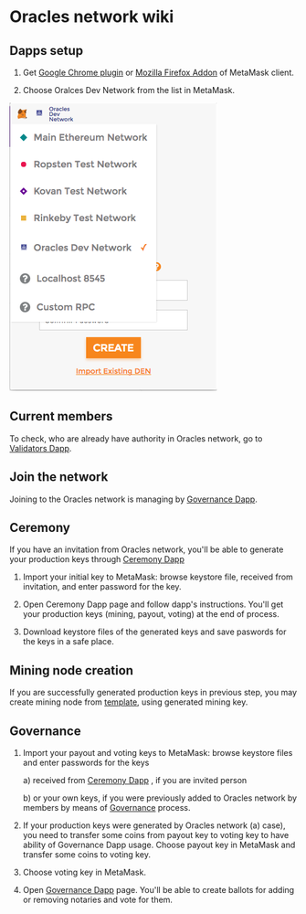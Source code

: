 # Oracles network wiki

## Dapps setup

1. Get [Google Chrome plugin](https://chrome.google.com/webstore/detail/metamask/nkbihfbeogaeaoehlefnkodbefgpgknn) or [Mozilla Firefox Addon](https://addons.mozilla.org/en-US/firefox/addon/ether-metamask/) of MetaMask client.

2. Choose Oralces Dev Network from the list in MetaMask.

![](./Choose_Oracles_network.png)

## Current members

To check, who are already have authority in Oracles network, go to [Validators Dapp](https://oraclesorg.github.io/oracles-dapps-validators/).

## Join the network

Joining to the Oracles network is managing by [Governance Dapp](https://oraclesorg.github.io/oracles-dapps-voting/).

## Ceremony

If you have an invitation from Oracles network, you'll be able to generate your production keys through [Ceremony Dapp](https://oraclesorg.github.io/oracles-dapps-keys-generation/) 

1. Import your initial key to MetaMask: browse keystore file, received from invitation, and enter password for the key.

2. Open Ceremony Dapp page and follow dapp's instructions. You'll get your production keys (mining, payout, voting) at the end of process.

3. Download keystore files of the generated keys and save paswords for the keys in a safe place.


## Mining node creation

If you are successfully generated production keys in previous step, you may create mining node from [template](https://github.com/oraclesorg/test-templates), using generated mining key.

## Governance

1. Import your payout and voting keys to MetaMask: browse keystore files and enter passwords for the keys

     a) received from [Ceremony Dapp](https://oraclesorg.github.io/oracles-dapps-keys-generation/) , if you are invited person
     
     b) or your own keys, if you were previously added to Oracles network by members by means of [Governance](https://oraclesorg.github.io/oracles-dapps-voting/) process.

2. If your production keys were generated by Oracles network (a) case), you need to transfer some coins from payout key to voting key to have ability of Governance Dapp usage.
Choose payout key in MetaMask and transfer some coins to voting key.

3. Choose voting key in MetaMask.

4. Open [Governance Dapp](https://oraclesorg.github.io/oracles-dapps-voting/) page. You'll be able to create ballots for adding or removing notaries and vote for them.
